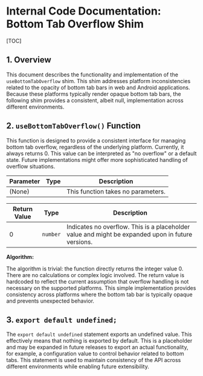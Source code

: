 # Internal Code Documentation: Bottom Tab Overflow Shim

[TOC]

## 1. Overview

This document describes the functionality and implementation of the `useBottomTabOverflow` shim.  This shim addresses platform inconsistencies related to the opacity of bottom tab bars in web and Android applications.  Because these platforms typically render opaque bottom tab bars, the following shim provides a consistent, albeit null, implementation across different environments.

## 2.  `useBottomTabOverflow()` Function

This function is designed to provide a consistent interface for managing bottom tab overflow, regardless of the underlying platform.  Currently, it always returns 0.  This value can be interpreted as "no overflow" or a default state.  Future implementations might offer more sophisticated handling of overflow situations.

| Parameter | Type | Description |
|---|---|---|
|  (None) |  | This function takes no parameters. |

| Return Value | Type | Description |
|---|---|---|
| 0 | `number` |  Indicates no overflow.  This is a placeholder value and might be expanded upon in future versions. |

**Algorithm:**

The algorithm is trivial: the function directly returns the integer value 0. There are no calculations or complex logic involved. The return value is hardcoded to reflect the current assumption that overflow handling is not necessary on the supported platforms.  This simple implementation provides consistency across platforms where the bottom tab bar is typically opaque and prevents unexpected behavior.



## 3.  `export default undefined;`

The `export default undefined` statement exports an undefined value. This effectively means that nothing is exported by default. This is a placeholder and may be expanded in future releases to export an actual functionality, for example, a configuration value to control behavior related to bottom tabs.  This statement is used to maintain consistency of the API across different environments while enabling future extensibility.
